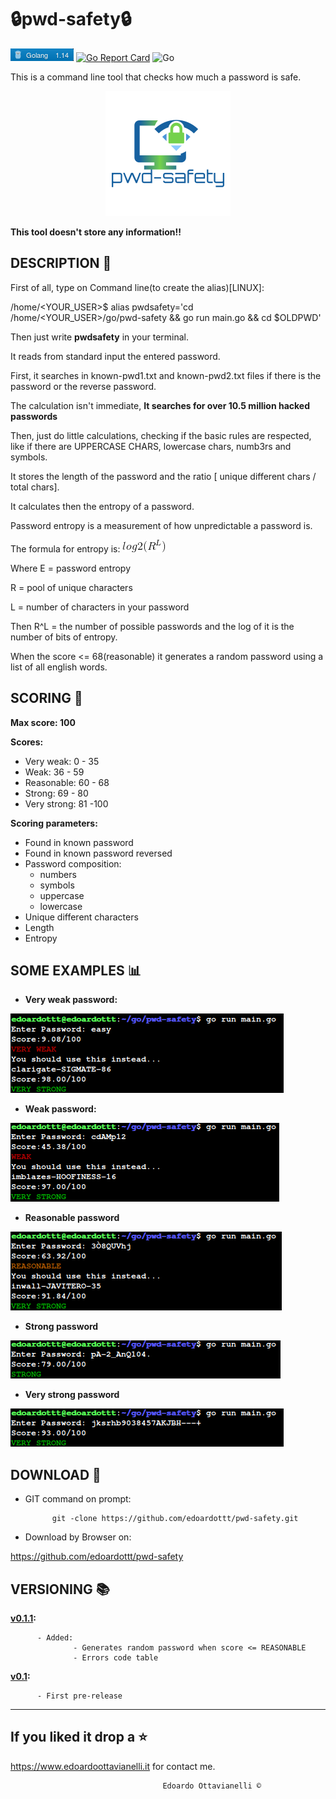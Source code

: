 # 🔒pwd-safety🔒

![gobadge](https://github.com/edoardottt/pwd-safety/blob/master/Images/gobadge)
[![Go Report Card](https://goreportcard.com/badge/github.com/edoardottt/pwd-safety)](https://goreportcard.com/report/github.com/edoardottt/pwd-safety)
![Go](https://github.com/edoardottt/pwd-safety/workflows/Go/badge.svg?branch=master)

This is a command line tool that checks how much a password is safe.

<p align="center">
  <img src="https://github.com/edoardottt/pwd-safety/blob/master/Images/logo.png">
</p>

**This tool doesn't store any information!!**

DESCRIPTION 🔦 
-------------------------------------------------

First of all, type on Command line(to create the alias)[LINUX]:

/home/<YOUR_USER>$ alias pwdsafety='cd /home/<YOUR_USER>/go/pwd-safety && go run main.go && cd $OLDPWD'

Then just write **pwdsafety** in your terminal.

It reads from standard input the entered password.

First, it searches in known-pwd1.txt and known-pwd2.txt files if there is the password or the reverse password.

The calculation isn't immediate, **It searches for over 10.5 million hacked passwords**

Then, just do little calculations, checking if the basic rules are respected, like if there are UPPERCASE CHARS, lowercase chars, numb3rs and symbols.

It stores the length of the password and the ratio [ unique different chars / total chars].

It calculates then the entropy of a password.

Password entropy is a measurement of how unpredictable a password is.

The formula for entropy is:
              ![CodeCogsEqn](https://github.com/edoardottt/pwd-safety/blob/master/Images/CodeCogsEqn.gif)
              
Where E = password entropy

R = pool of unique characters

L = number of characters in your password

Then R^L = the number of possible passwords and the log of it is the number of bits of entropy.

When the score <= 68(reasonable) it generates a random password using a list of all english words.

SCORING 💯
-------------------------------------------------

**Max score: 100**

**Scores:**
  - Very weak: 0 - 35
  - Weak: 36 - 59
  - Reasonable: 60 - 68
  - Strong: 69 - 80
  - Very strong: 81 -100
  
**Scoring parameters:**
  - Found in known password
  - Found in known password reversed
  - Password composition:
      - numbers
      - symbols
      - uppercase
      - lowercase
  - Unique different characters
  - Length
  - Entropy

SOME EXAMPLES :bar_chart:
-------------------------------------------------
- **Very weak password:**

![veryWeak](https://github.com/edoardottt/pwd-safety/blob/master/Images/veryWeak.png)

- **Weak password:**

![weak](https://github.com/edoardottt/pwd-safety/blob/master/Images/weak.png)

- **Reasonable password**

![reasonable](https://github.com/edoardottt/pwd-safety/blob/master/Images/reasonable.png)

- **Strong password**

![strong](https://github.com/edoardottt/pwd-safety/blob/master/Images/strong.png)

- **Very strong password**

![veryStrong](https://github.com/edoardottt/pwd-safety/blob/master/Images/veryStrong.png)


DOWNLOAD 📡
-------------------------------------------------

- GIT command on prompt: 
            
            git -clone https://github.com/edoardottt/pwd-safety.git

- Download by Browser on: 

https://github.com/edoardottt/pwd-safety


VERSIONING :books:
--------------------------------------------

**[v0.1.1](https://github.com/edoardottt/pwd-safety/releases/tag/v0.1.1):**
  
          - Added:
                  - Generates random password when score <= REASONABLE
                  - Errors code table

**[v0.1](https://github.com/edoardottt/pwd-safety/releases/tag/v0.1):**
  
          - First pre-release

--------------------------
If you liked it drop a :star:
--------------------------

https://www.edoardoottavianelli.it for contact me.


                                      Edoardo Ottavianelli ©
